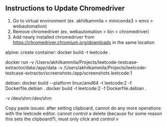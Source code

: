 ## Instructions to Update Chromedriver
1. Go to virtual environment (ex. akhilkammila > miniconda3 > envs > webautomation)
2. Remove chromedriver (ex. webautomation > bin > chromedriver)
3. Add newly installed chromedriver from https://chromedriver.chromium.org/downloads in the same location

alpine:
create container:
docker build -t leetcode .

docker run -v /Users/akhilkammila/Projects/leetcode-testcase-extractor/data:/app/data -v /Users/akhilkammila/Projects/leetcode-testcase-extractor/screenshots:/app/screenshots leetcode:1

debian:
docker build --platform linux/amd64 -t leetcode:2 -f Dockerfile.debian .
docker build -t leetcode:2 -f Dockerfile.debian .


-v /dev/shm:/dev/shm 

Copy paste issues:
after setting clipboard, cannot do any more operations with the leetcode editor. cannot control a delete (because for some reason this sets the clipboard?), must only click and control v